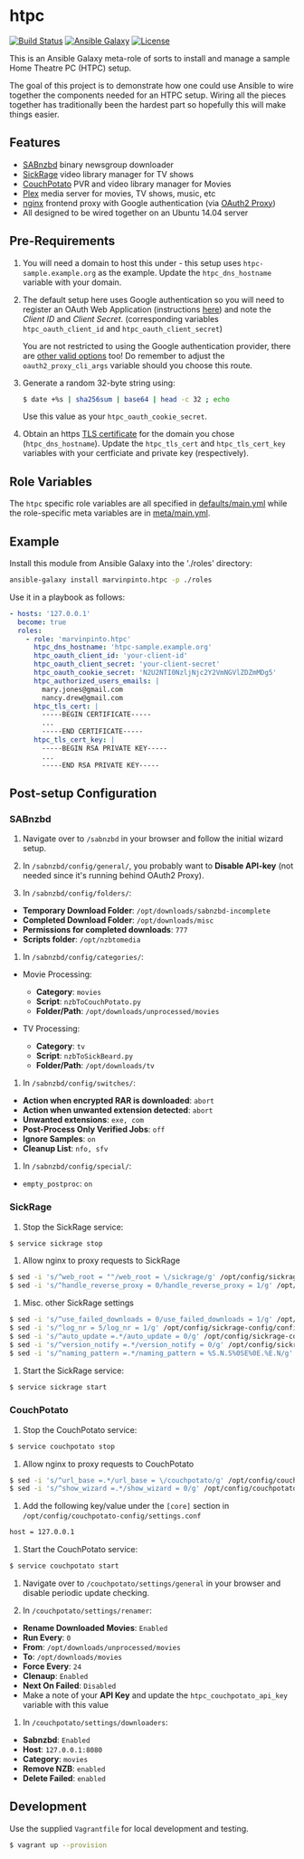 htpc
====

[![Build Status](https://img.shields.io/travis/marvinpinto/ansible-role-htpc/master.svg?style=flat-square)](https://travis-ci.org/marvinpinto/ansible-role-htpc)
[![Ansible Galaxy](https://img.shields.io/badge/ansible--galaxy-htpc-blue.svg?style=flat-square)](https://galaxy.ansible.com/marvinpinto/htpc)
[![License](https://img.shields.io/badge/license-MIT-brightgreen.svg?style=flat-square)](LICENSE.txt)

This is an Ansible Galaxy meta-role of sorts to install and manage a sample
Home Theatre PC (HTPC) setup.

The goal of this project is to demonstrate how one could use Ansible to wire
together the components needed for an HTPC setup. Wiring all the pieces
together has traditionally been the hardest part so hopefully this will make
things easier.


Features
--------

- [SABnzbd](https://sabnzbd.org/) binary newsgroup downloader
- [SickRage](https://sickrage.github.io/) video library manager for TV shows
- [CouchPotato](https://couchpota.to/) PVR and video library manager for Movies
- [Plex](https://www.plex.tv/) media server for movies, TV shows, music, etc
- [nginx](https://nginx.org/) frontend proxy with Google authentication (via
[OAuth2 Proxy](https://github.com/bitly/oauth2_proxy))
- All designed to be wired together on an Ubuntu 14.04 server


Pre-Requirements
----------------

1. You will need a domain to host this under - this setup uses
   `htpc-sample.example.org` as the example. Update the `htpc_dns_hostname`
   variable with your domain.

1. The default setup here uses Google authentication so you will need to
   register an OAuth Web Application (instructions
   [here](https://github.com/bitly/oauth2_proxy#google-auth-provider)) and
   note the _Client ID_ and _Client Secret_. (corresponding variables
   `htpc_oauth_client_id` and `htpc_oauth_client_secret`)

   You are not restricted to using the Google authentication provider, there
   are [other valid options](https://github.com/bitly/oauth2_proxy) too! Do
   remember to adjust the `oauth2_proxy_cli_args` variable should you choose
   this route.

1. Generate a random 32-byte string using:

   ```bash
   $ date +%s | sha256sum | base64 | head -c 32 ; echo
   ```
   Use this value as your `htpc_oauth_cookie_secret`.

1. Obtain an https [TLS certificate](https://letsencrypt.org/) for the domain
   you chose (`htpc_dns_hostname`). Update the `htpc_tls_cert` and
   `htpc_tls_cert_key` variables with your certficiate and private key
   (respectively).


Role Variables
--------------

The `htpc` specific role variables are all specified in
[defaults/main.yml](defaults/main.yml) while the role-specific meta variables
are in [meta/main.yml](meta/main.yml).


Example
-------

Install this module from Ansible Galaxy into the './roles' directory:
```bash
ansible-galaxy install marvinpinto.htpc -p ./roles
```

Use it in a playbook as follows:
```yaml
- hosts: '127.0.0.1'
  become: true
  roles:
    - role: 'marvinpinto.htpc'
      htpc_dns_hostname: 'htpc-sample.example.org'
      htpc_oauth_client_id: 'your-client-id'
      htpc_oauth_client_secret: 'your-client-secret'
      htpc_oauth_cookie_secret: 'N2U2NTI0NzljNjc2Y2VmNGVlZDZmMDg5'
      htpc_authorized_users_emails: |
        mary.jones@gmail.com
        nancy.drew@gmail.com
      htpc_tls_cert: |
        -----BEGIN CERTIFICATE-----
        ...
        -----END CERTIFICATE-----
      htpc_tls_cert_key: |
        -----BEGIN RSA PRIVATE KEY-----
        ...
        -----END RSA PRIVATE KEY-----
```


Post-setup Configuration
------------------------

### SABnzbd

1. Navigate over to `/sabnzbd` in your browser and follow the initial wizard
   setup.

1. In `/sabnzbd/config/general/`, you probably want to **Disable API-key** (not
   needed since it's running behind OAuth2 Proxy).

1. In `/sabnzbd/config/folders/`:

  - **Temporary Download Folder**: `/opt/downloads/sabnzbd-incomplete`
  - **Completed Download Folder**: `/opt/downloads/misc`
  - **Permissions for completed downloads**: `777`
  - **Scripts folder**: `/opt/nzbtomedia`

1. In `/sabnzbd/config/categories/`:

  - Movie Processing:
    - **Category**: `movies`
    - **Script**: `nzbToCouchPotato.py`
    - **Folder/Path**: `/opt/downloads/unprocessed/movies`

  - TV Processing:
    - **Category**: `tv`
    - **Script**: `nzbToSickBeard.py`
    - **Folder/Path**: `/opt/downloads/tv`

1. In `/sabnzbd/config/switches/`:

  - **Action when encrypted RAR is downloaded**: `abort`
  - **Action when unwanted extension detected**: `abort`
  - **Unwanted extensions**: `exe, com`
  - **Post-Process Only Verified Jobs**: `off`
  - **Ignore Samples**: `on`
  - **Cleanup List**: `nfo, sfv`

1. In `/sabnzbd/config/special/`:

  - `empty_postproc`: `on`

### SickRage

1. Stop the SickRage service:

  ``` bash
  $ service sickrage stop
  ```

1. Allow nginx to proxy requests to SickRage

  ``` bash
  $ sed -i 's/^web_root = ""/web_root = \/sickrage/g' /opt/config/sickrage-config/config.ini
  $ sed -i 's/^handle_reverse_proxy = 0/handle_reverse_proxy = 1/g' /opt/config/sickrage-config/config.ini
  ```

1. Misc. other SickRage settings

  ``` bash
  $ sed -i 's/^use_failed_downloads = 0/use_failed_downloads = 1/g' /opt/config/sickrage-config/config.ini
  $ sed -i 's/^log_nr = 5/log_nr = 1/g' /opt/config/sickrage-config/config.ini
  $ sed -i 's/^auto_update =.*/auto_update = 0/g' /opt/config/sickrage-config/config.ini
  $ sed -i 's/^version_notify =.*/version_notify = 0/g' /opt/config/sickrage-config/config.ini
  $ sed -i 's/^naming_pattern =.*/naming_pattern = %S.N.S%0SE%0E.%E.N/g' /opt/config/sickrage-config/config.ini
  ```

1. Start the SickRage service:

  ``` bash
  $ service sickrage start
  ```

### CouchPotato

1. Stop the CouchPotato service:

  ``` bash
  $ service couchpotato stop
  ```

1. Allow nginx to proxy requests to CouchPotato

  ``` bash
  $ sed -i 's/^url_base =.*/url_base = \/couchpotato/g' /opt/config/couchpotato-config/settings.conf
  $ sed -i 's/^show_wizard =.*/show_wizard = 0/g' /opt/config/couchpotato-config/settings.conf
  ```

1. Add the following key/value under the `[core]` section in
   `/opt/config/couchpotato-config/settings.conf`

  ``` bash
  host = 127.0.0.1
  ```

1. Start the CouchPotato service:

  ``` bash
  $ service couchpotato start
  ```

1. Navigate over to `/couchpotato/settings/general` in your browser and disable
   periodic update checking.

1. In `/couchpotato/settings/renamer`:

  - **Rename Downloaded Movies**: `Enabled`
  - **Run Every**: `0`
  - **From**: `/opt/downloads/unprocessed/movies`
  - **To**: `/opt/downloads/movies`
  - **Force Every**: `24`
  - **Clenaup**: `Enabled`
  - **Next On Failed**: `Disabled`
  - Make a note of your **API Key** and update the `htpc_couchpotato_api_key`
  variable with this value

1. In `/couchpotato/settings/downloaders`:

  - **Sabnzbd**: `Enabled`
  - **Host**: `127.0.0.1:8080`
  - **Category**: `movies`
  - **Remove NZB**: `enabled`
  - **Delete Failed**: `enabled`


Development
-----------
Use the supplied `Vagrantfile` for local development and testing.

``` bash
$ vagrant up --provision
```
